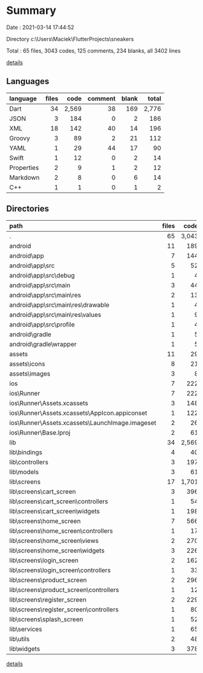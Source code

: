 # Summary

Date : 2021-03-14 17:44:52

Directory c:\Users\Maciek\FlutterProjects\sneakers

Total : 65 files,  3043 codes, 125 comments, 234 blanks, all 3402 lines

[details](details.md)

## Languages
| language | files | code | comment | blank | total |
| :--- | ---: | ---: | ---: | ---: | ---: |
| Dart | 34 | 2,569 | 38 | 169 | 2,776 |
| JSON | 3 | 184 | 0 | 2 | 186 |
| XML | 18 | 142 | 40 | 14 | 196 |
| Groovy | 3 | 89 | 2 | 21 | 112 |
| YAML | 1 | 29 | 44 | 17 | 90 |
| Swift | 1 | 12 | 0 | 2 | 14 |
| Properties | 2 | 9 | 1 | 2 | 12 |
| Markdown | 2 | 8 | 0 | 6 | 14 |
| C++ | 1 | 1 | 0 | 1 | 2 |

## Directories
| path | files | code | comment | blank | total |
| :--- | ---: | ---: | ---: | ---: | ---: |
| . | 65 | 3,043 | 125 | 234 | 3,402 |
| android | 11 | 189 | 41 | 29 | 259 |
| android\app | 7 | 144 | 40 | 18 | 202 |
| android\app\src | 5 | 52 | 38 | 6 | 96 |
| android\app\src\debug | 1 | 4 | 3 | 1 | 8 |
| android\app\src\main | 3 | 44 | 32 | 4 | 80 |
| android\app\src\main\res | 2 | 13 | 16 | 3 | 32 |
| android\app\src\main\res\drawable | 1 | 4 | 7 | 2 | 13 |
| android\app\src\main\res\values | 1 | 9 | 9 | 1 | 19 |
| android\app\src\profile | 1 | 4 | 3 | 1 | 8 |
| android\gradle | 1 | 5 | 1 | 1 | 7 |
| android\gradle\wrapper | 1 | 5 | 1 | 1 | 7 |
| assets | 11 | 29 | 0 | 6 | 35 |
| assets\icons | 8 | 21 | 0 | 6 | 27 |
| assets\images | 3 | 8 | 0 | 0 | 8 |
| ios | 7 | 222 | 2 | 9 | 233 |
| ios\Runner | 7 | 222 | 2 | 9 | 233 |
| ios\Runner\Assets.xcassets | 3 | 148 | 0 | 4 | 152 |
| ios\Runner\Assets.xcassets\AppIcon.appiconset | 1 | 122 | 0 | 1 | 123 |
| ios\Runner\Assets.xcassets\LaunchImage.imageset | 2 | 26 | 0 | 3 | 29 |
| ios\Runner\Base.lproj | 2 | 61 | 2 | 2 | 65 |
| lib | 34 | 2,569 | 38 | 169 | 2,776 |
| lib\bindings | 4 | 40 | 0 | 4 | 44 |
| lib\controllers | 3 | 197 | 4 | 25 | 226 |
| lib\models | 3 | 61 | 0 | 12 | 73 |
| lib\screens | 17 | 1,701 | 18 | 97 | 1,816 |
| lib\screens\cart_screen | 3 | 396 | 15 | 20 | 431 |
| lib\screens\cart_screen\controllers | 1 | 54 | 14 | 12 | 80 |
| lib\screens\cart_screen\widgets | 1 | 198 | 0 | 4 | 202 |
| lib\screens\home_screen | 7 | 566 | 1 | 33 | 600 |
| lib\screens\home_screen\controllers | 1 | 17 | 0 | 4 | 21 |
| lib\screens\home_screen\views | 2 | 270 | 1 | 16 | 287 |
| lib\screens\home_screen\widgets | 3 | 226 | 0 | 10 | 236 |
| lib\screens\login_screen | 2 | 162 | 1 | 11 | 174 |
| lib\screens\login_screen\controllers | 1 | 33 | 1 | 6 | 40 |
| lib\screens\product_screen | 2 | 296 | 0 | 10 | 306 |
| lib\screens\product_screen\controllers | 1 | 12 | 0 | 3 | 15 |
| lib\screens\register_screen | 2 | 229 | 1 | 19 | 249 |
| lib\screens\register_screen\controllers | 1 | 80 | 1 | 14 | 95 |
| lib\screens\splash_screen | 1 | 52 | 0 | 4 | 56 |
| lib\services | 1 | 65 | 14 | 8 | 87 |
| lib\utils | 2 | 48 | 2 | 6 | 56 |
| lib\widgets | 3 | 378 | 0 | 13 | 391 |

[details](details.md)